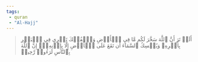 ```yaml
---
tags: 
 - quran 
 - "Al-Hajj"
---
```


> أَلَمۡ تَرَ أَنَّ ٱللَّهَ سَخَّرَ لَكُم مَّا فِي ٱلۡأَرۡضِ وَٱلۡفُلۡكَ تَجۡرِي فِي ٱلۡبَحۡرِ بِأَمۡرِهِۦ وَيُمۡسِكُ ٱلسَّمَآءَ أَن تَقَعَ عَلَى ٱلۡأَرۡضِ إِلَّا بِإِذۡنِهِۦٓۚ إِنَّ ٱللَّهَ بِٱلنَّاسِ لَرَءُوفٞ رَّحِيمٞ
